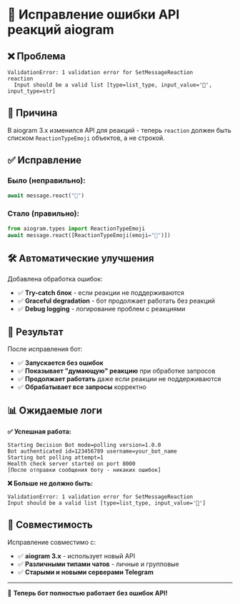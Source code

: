 # 🔧 Исправление ошибки API реакций aiogram

## ❌ Проблема
```
ValidationError: 1 validation error for SetMessageReaction
reaction
  Input should be a valid list [type=list_type, input_value='🤔', input_type=str]
```

## 🚨 Причина
В aiogram 3.x изменился API для реакций - теперь `reaction` должен быть списком `ReactionTypeEmoji` объектов, а не строкой.

## ✅ Исправление

### Было (неправильно):
```python
await message.react("🤔")
```

### Стало (правильно):
```python
from aiogram.types import ReactionTypeEmoji
await message.react([ReactionTypeEmoji(emoji="🤔")])
```

## 🛠️ Автоматические улучшения

Добавлена обработка ошибок:
- ✅ **Try-catch блок** - если реакции не поддерживаются
- ✅ **Graceful degradation** - бот продолжает работать без реакций
- ✅ **Debug logging** - логирование проблем с реакциями

## 🚀 Результат

После исправления бот:
- ✅ **Запускается без ошибок**
- ✅ **Показывает "думающую" реакцию** при обработке запросов
- ✅ **Продолжает работать** даже если реакции не поддерживаются
- ✅ **Обрабатывает все запросы** корректно

## 📊 Ожидаемые логи

**✅ Успешная работа:**
```
Starting Decision Bot mode=polling version=1.0.0
Bot authenticated id=123456789 username=your_bot_name
Starting bot polling attempt=1
Health check server started on port 8000
[После отправки сообщения боту - никаких ошибок]
```

**❌ Больше не должно быть:**
```
ValidationError: 1 validation error for SetMessageReaction
Input should be a valid list [type=list_type, input_value='🤔']
```

## 🔄 Совместимость

Исправление совместимо с:
- ✅ **aiogram 3.x** - использует новый API
- ✅ **Различными типами чатов** - личные и групповые
- ✅ **Старыми и новыми серверами Telegram**

---

🎯 **Теперь бот полностью работает без ошибок API!** 